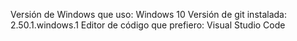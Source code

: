 Versión de Windows que uso: Windows 10
Versión de git instalada: 2.50.1.windows.1
Editor de código que prefiero: Visual Studio Code
